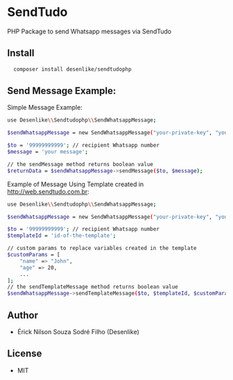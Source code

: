 # SendTudo
PHP Package to send Whatsapp messages via SendTudo

## Install

```bash
  composer install desenlike/sendtudophp
```

## Send Message Example:

Simple Message Example:

```bash
use Desenlike\\Sendtudophp\\SendWhatsappMessage;

$sendWhatsappMessage = new SendWhatsappMessage("your-private-key", "your-public-key");

$to = '99999999999'; // recipient Whatsapp number
$message = 'your message'; 

// the sendMessage method returns boolean value
$returnData = $sendWhatsappMessage->sendMessage($to, $message);
```

Example of Message Using Template created in http://web.sendtudo.com.br:

```bash
use Desenlike\\Sendtudophp\\SendWhatsappMessage;

$sendWhatsappMessage = new SendWhatsappMessage("your-private-key", "your-public-key");

$to = '99999999999'; // recipient Whatsapp number
$templateId = 'id-of-the-template'; 

// custom params to replace variables created in the template
$customParams = [
    "name" => "John",
    "age" => 20,
    ...
];
// the sendTemplateMessage method returns boolean value
$sendWhatsappMessage->sendTemplateMessage($to, $templateId, $customParams);
```
## Author
- Érick Nilson Souza Sodré Filho (Desenlike)
## License
- MIT

